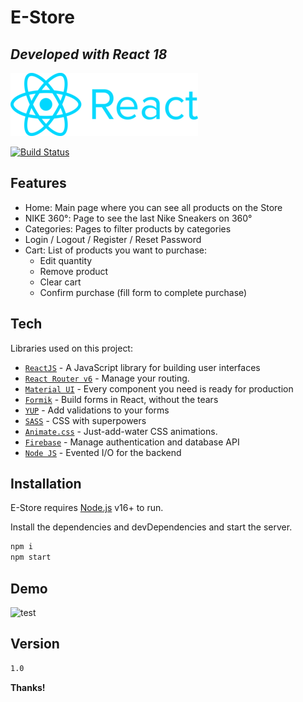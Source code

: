 # E-Store
## _Developed with React 18_

![test](https://github.com/lcfede/eStore-federico-lanza-castelli/blob/main/public/imgs/ReactJS.png)

[![Build Status](https://travis-ci.org/joemccann/dillinger.svg?branch=master)](https://travis-ci.org/joemccann/dillinger)

## Features

- Home: Main page where you can see all products on the Store
- NIKE 360°: Page to see the last Nike Sneakers on 360°
- Categories: Pages to filter products by categories
- Login / Logout / Register / Reset Password
- Cart: List of products you want to purchase:
    - Edit quantity
    - Remove product
    - Clear cart
    - Confirm purchase (fill form to complete purchase)

## Tech

Libraries used on this project:

- [`ReactJS`](https://reactjs.org/) - A JavaScript library for building user interfaces
- [`React Router v6`](https://reactrouter.com/) - Manage your routing.
- [`Material UI`](https://mui.com/) - Every component you need is ready for production
- [`Formik`](https://formik.org/)  - Build forms in React, without the tears
- [`YUP`](https://www.npmjs.com/package/yup#api)  - Add validations to your forms
- [`SASS`](https://sass-lang.com/)  - CSS with superpowers
- [`Animate.css`](https://animate.style/)  - Just-add-water CSS animations.
- [`Firebase`](https://firebase.google.com/)  - Manage authentication and database API
- [`Node JS`](https://nodejs.org/)  - Evented I/O for the backend



## Installation

E-Store requires [Node.js](https://nodejs.org/) v16+ to run.

Install the dependencies and devDependencies and start the server.

```sh
npm i
npm start
```

## Demo

![test](https://github.com/lcfede/eStore-federico-lanza-castelli/blob/main/public/imgs/eStore.gif)


## Version

```sh
1.0
```

**Thanks!**
